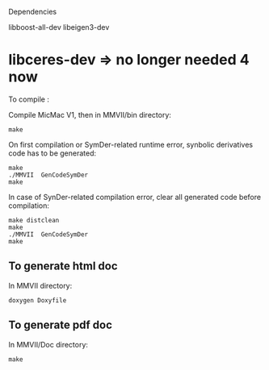 Dependencies

libboost-all-dev
libeigen3-dev
#  libceres-dev => no longer needed 4 now


To compile :

Compile MicMac V1, then in MMVII/bin directory:

    make

On first compilation or SymDer-related runtime error, synbolic derivatives code has to be generated:

    make
    ./MMVII  GenCodeSymDer
    make

In case of SynDer-related compilation error, clear all generated code before compilation:

    make distclean
    make
    ./MMVII  GenCodeSymDer
    make

To generate html doc
--------------------
In MMVII directory:

    doxygen Doxyfile 


To generate pdf doc
-------------------

In MMVII/Doc directory:

    make


